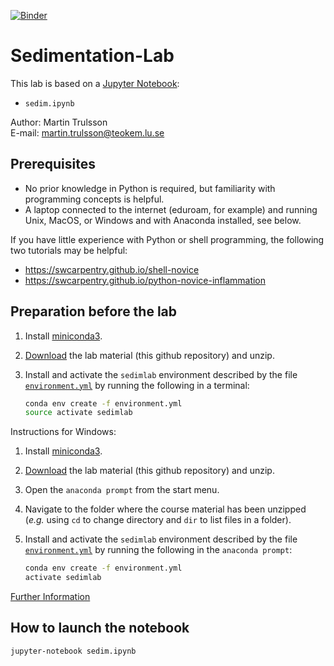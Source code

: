 [![Binder](https://mybinder.org/badge_logo.svg)](https://mybinder.org/v2/gh/trulle82/Sedimentation-Lab/HEAD?labpath=sedim.ipynb)

# Sedimentation-Lab

This lab is based on a [Jupyter Notebook](http://jupyter.org):
- `sedim.ipynb`

Author: Martin Trulsson<br>
E-mail: martin.trulsson@teokem.lu.se 

## Prerequisites

- No prior knowledge in Python is required, but familiarity with programming concepts is helpful.
- A laptop connected to the internet (eduroam, for example) and running Unix, MacOS, or Windows and with Anaconda installed, see below.

If you have little experience with Python or shell programming, the following two tutorials may be helpful:

- https://swcarpentry.github.io/shell-novice
- https://swcarpentry.github.io/python-novice-inflammation

## Preparation before the lab

1. Install [miniconda3](https://conda.io/miniconda.html).
2. [Download](https://github.com/gitesei/Sedimentation-Lab/archive/master.zip) the lab material
   (this github repository) and unzip.
3. Install and activate the `sedimlab` environment described by the file [`environment.yml`](/environment.yml)
   by running the following in a terminal:

   ```bash
   conda env create -f environment.yml
   source activate sedimlab
   ```
Instructions for Windows: 
1. Install [miniconda3](https://conda.io/miniconda.html).
2. [Download](https://github.com/gitesei/Sedimentation-Lab/archive/master.zip) the lab material (this github repository)
   and unzip.
3. Open the `anaconda prompt` from the start menu.
4. Navigate to the folder where the course material has been unzipped (_e.g._ using `cd` to change directory
   and `dir` to list files in a folder).
5. Install and activate the `sedimlab` environment described by the file [`environment.yml`](/environment.yml)
   by running the following in the `anaconda prompt`:

   ```bash
   conda env create -f environment.yml
   activate sedimlab
   ```
[Further Information](https://conda.io/docs/user-guide/tasks/manage-environments.html#creating-an-environment-from-an-environment-yml-file)

## How to launch the notebook

~~~ bash
jupyter-notebook sedim.ipynb
~~~
